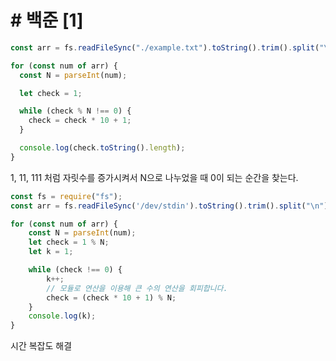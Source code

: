 # # 백준 [1]

```javascript
const arr = fs.readFileSync("./example.txt").toString().trim().split("\n");

for (const num of arr) {
  const N = parseInt(num);

  let check = 1;

  while (check % N !== 0) {
    check = check * 10 + 1;
  }

  console.log(check.toString().length);
}

```

1, 11, 111 처럼 자릿수를 증가시켜서 N으로 나누었을 때 0이 되는 순간을 찾는다.



```javascript
const fs = require("fs");
const arr = fs.readFileSync('/dev/stdin').toString().trim().split("\n");

for (const num of arr) {
    const N = parseInt(num);
    let check = 1 % N;
    let k = 1;

    while (check !== 0) {
        k++;
        // 모듈로 연산을 이용해 큰 수의 연산을 회피합니다.
        check = (check * 10 + 1) % N;
    }
    console.log(k);
}

```

시간 복잡도 해결

